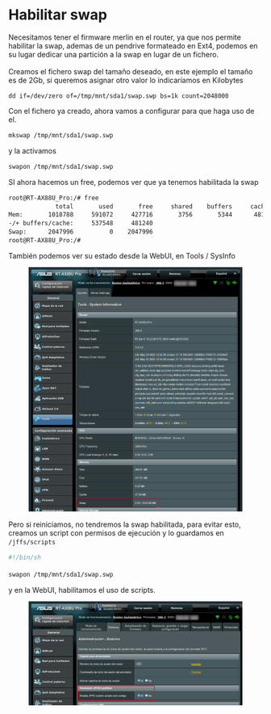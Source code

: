 # Habilitar swap

Necesitamos tener el firmware merlin en el router, ya que nos permite habilitar la swap, ademas de un pendrive formateado en Ext4, podemos en su lugar dedicar una partición a la swap en lugar de un fichero. \
\
Creamos el fichero swap del tamaño deseado, en este ejemplo el tamaño es de 2Gb, si queremos asignar otro valor lo indicaríamos en Kilobytes

```
dd if=/dev/zero of=/tmp/mnt/sda1/swap.swp bs=1k count=2048000
```

Con el fichero ya creado, ahora vamos a configurar para que haga uso de el.&#x20;

```sh
mkswap /tmp/mnt/sda1/swap.swp
```

y la activamos

```sh
swapon /tmp/mnt/sda1/swap.swp
```



SI ahora hacemos un free, podemos ver que ya tenemos habilitada la swap

```sh
root@RT-AX88U_Pro:/# free
             total       used       free     shared    buffers     cached
Mem:       1018788     591072     427716       3756       5344      48180
-/+ buffers/cache:     537548     481240
Swap:      2047996          0    2047996
root@RT-AX88U_Pro:/#
```

También podemos ver su estado desde la WebUI, en Tools / SysInfo

<figure><img src="../.gitbook/assets/image (4).png" alt=""><figcaption></figcaption></figure>



Pero si reiniciamos, no tendremos la swap habilitada, para evitar esto, creamos un script con permisos de ejecución y lo guardamos en `/jffs/scripts`&#x20;

```sh
#!/bin/sh

swapon /tmp/mnt/sda1/swap.swp
```

y en la WebUI, habilitamos el uso de scripts.

<figure><img src="../.gitbook/assets/image (9).png" alt=""><figcaption></figcaption></figure>
